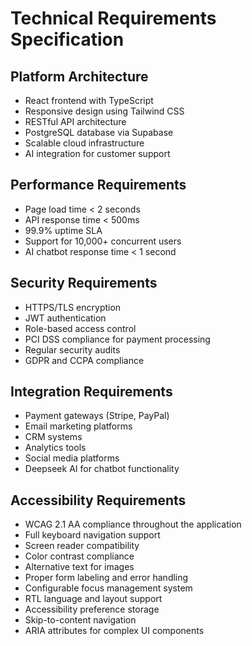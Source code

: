 
# Technical Requirements Specification

## Platform Architecture
- React frontend with TypeScript
- Responsive design using Tailwind CSS
- RESTful API architecture
- PostgreSQL database via Supabase
- Scalable cloud infrastructure
- AI integration for customer support

## Performance Requirements
- Page load time < 2 seconds
- API response time < 500ms
- 99.9% uptime SLA
- Support for 10,000+ concurrent users
- AI chatbot response time < 1 second

## Security Requirements
- HTTPS/TLS encryption
- JWT authentication
- Role-based access control
- PCI DSS compliance for payment processing
- Regular security audits
- GDPR and CCPA compliance

## Integration Requirements
- Payment gateways (Stripe, PayPal)
- Email marketing platforms
- CRM systems
- Analytics tools
- Social media platforms
- Deepseek AI for chatbot functionality

## Accessibility Requirements
- WCAG 2.1 AA compliance throughout the application
- Full keyboard navigation support
- Screen reader compatibility
- Color contrast compliance
- Alternative text for images
- Proper form labeling and error handling
- Configurable focus management system
- RTL language and layout support
- Accessibility preference storage
- Skip-to-content navigation
- ARIA attributes for complex UI components
